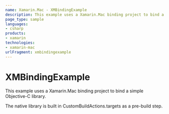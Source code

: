 ```yaml
---
name: Xamarin.Mac - XMBindingExample
description: This example uses a Xamarin.Mac binding project to bind a simple Objective-C library. The native library is built in CustomBuildActions.targets as...
page_type: sample
languages:
- csharp
products:
- xamarin
technologies:
- xamarin-mac
urlFragment: xmbindingexample
---
```

# XMBindingExample

This example uses a Xamarin.Mac binding project to bind a simple Objective-C library.

The native library is built in CustomBuildActions.targets as a pre-build step.

